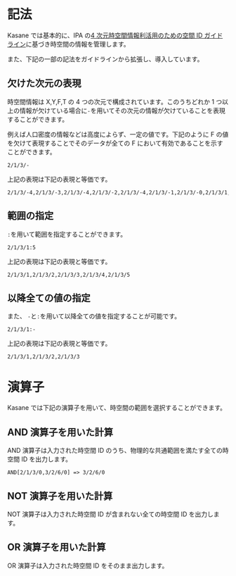 # 記法

Kasane では基本的に、IPA の[4 次元時空間情報利活用のための空間 ID ガイドライン](https://www.ipa.go.jp/digital/architecture/guidelines/4dspatio-temporal-guideline.html)に基づき時空間の情報を管理します。

また、下記の一部の記法をガイドラインから拡張し、導入しています。

## 欠けた次元の表現

時空間情報は X,Y,F,T の 4 つの次元で構成されています。このうちどれか 1 つ以上の情報が欠けている場合に`-`を用いてその次元の情報が欠けていることを表現することができます。

例えば人口密度の情報などは高度によらず、一定の値です。下記のように F の値を欠けて表現することでそのデータが全ての F において有効であることを示すことができます。

```
2/1/3/-
```

上記の表現は下記の表現と等価です。

```
2/1/3/-4,2/1/3/-3,2/1/3/-4,2/1/3/-2,2/1/3/-4,2/1/3/-1,2/1/3/-0,2/1/3/1,2/1/3/2,2/1/3/3
```

## 範囲の指定

`:`を用いて範囲を指定することができます。

```
2/1/3/1:5
```

上記の表現は下記の表現と等価です。

```
2/1/3/1,2/1/3/2,2/1/3/3,2/1/3/4,2/1/3/5
```

## 以降全ての値の指定

また、 `-`と`:`を用いて以降全ての値を指定することが可能です。

```
2/1/3/1:-
```

上記の表現は下記の表現と等価です。

```
2/1/3/1,2/1/3/2,2/1/3/3
```

# 演算子

Kasane では下記の演算子を用いて、時空間の範囲を選択することができます。

## AND 演算子を用いた計算

AND 演算子は入力された時空間 ID のうち、物理的な共通範囲を満たす全ての時空間 ID を出力します。

```
AND[2/1/3/0,3/2/6/0] => 3/2/6/0
```

## NOT 演算子を用いた計算

NOT 演算子は入力された時空間 ID が含まれない全ての時空間 ID を出力します。

## OR 演算子を用いた計算

OR 演算子は入力された時空間 ID をそのまま出力します。
